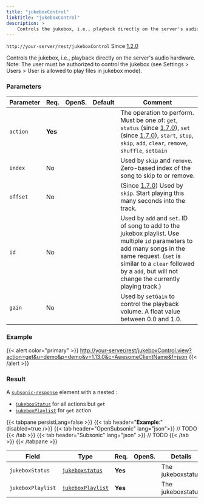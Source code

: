 ```yaml
---
title: "jukeboxControl"
linkTitle: "jukeboxControl"
description: >
    Controls the jukebox, i.e., playback directly on the server's audio hardware.
---
```


`http://your-server/rest/jukeboxControl` Since [1.2.0](../subsonic-versions)

Controls the jukebox, i.e., playback directly on the server's audio hardware. Note: The user must be authorized to control the jukebox (see Settings > Users > User is allowed to play files in jukebox mode).

### Parameters

| Parameter | Req. | OpenS. | Default | Comment |
| --- | --- | --- | --- | --- |
| `action` | **Yes** |  |   | The operation to perform. Must be one of: `get`, `status` (since [1.7.0](../subsonic-versions)), `set` (since [1.7.0](../subsonic-versions)), `start`, `stop`, `skip`, `add`, `clear`, `remove`, `shuffle`, `setGain` |
| `index` | No  |  |   | Used by `skip` and `remove`. Zero-based index of the song to skip to or remove. |
| `offset` | No  |  |   | (Since [1.7.0](../subsonic-versions)) Used by `skip`. Start playing this many seconds into the track. |
| `id` | No  | |    | Used by `add` and `set`. ID of song to add to the jukebox playlist. Use multiple `id` parameters to add many songs in the same request. (`set` is similar to a `clear` followed by a `add`, but will not change the currently playing track.) |
| `gain` | No  |  |   | Used by `setGain` to control the playback volume. A float value between 0.0 and 1.0. |

### Example

{{< alert color="primary" >}} <http://your-server/rest/jukeboxControl.view?action=get&u=demo&p=demo&v=1.13.0&c=AwesomeClientName&f=json> {{< /alert >}}

### Result

A [`subsonic-response`](../../responses/subsonic-response) element with a nested :

- [`jukeboxStatus`](../../responses/jukeboxstatus) for all actions but `get`
- [`jukeboxPlaylist`](../../responses/jukeboxplaylist) for `get` action

{{< tabpane persistLang=false >}}
{{< tab header="**Example**:" disabled=true />}}
{{< tab header="OpenSubsonic" lang="json">}}
// TODO
{{< /tab >}}
{{< tab header="Subsonic" lang="json" >}}
// TODO
{{< /tab >}}
{{< /tabpane >}}

| Field |  Type | Req. | OpenS. | Details |
| --- | --- | --- | --- | --- |
| `jukeboxStatus` | [`jukeboxstatus`](../../responses/jukeboxstatus) | **Yes** |     | The jukeboxstatus |
| `jukeboxPlaylist` | [`jukeboxPlaylist`](../../responses/jukeboxplaylist) | **Yes** |     | The jukeboxstatus |

